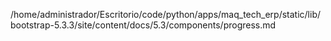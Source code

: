 /home/administrador/Escritorio/code/python/apps/maq_tech_erp/static/lib/bootstrap-5.3.3/site/content/docs/5.3/components/progress.md